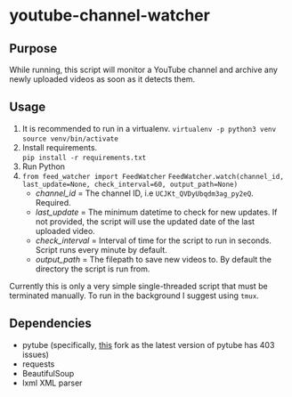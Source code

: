 # youtube-channel-watcher
## Purpose
While running, this script will monitor a YouTube channel and archive any newly uploaded videos as soon as it detects them.
## Usage
1. It is recommended to run in a virtualenv. 
  `virtualenv -p python3 venv`
  `source venv/bin/activate`  
2. Install requirements.  
  `pip install -r requirements.txt`
3. Run Python
4. `from feed_watcher import FeedWatcher`
   `FeedWatcher.watch(channel_id, last_update=None, check_interval=60, output_path=None)`
    * *channel_id* = The channel ID, i.e `UCJKt_QVDyUbqdm3ag_py2eQ`. Required.
    * *last_update* = The minimum datetime to check for new updates. If not provided, the script will use the updated date of the last uploaded video.
    * *check_interval* = Interval of time for the script to run in seconds. Script runs every minute by default.
    * *output_path* = The filepath to save new videos to. By default the directory the script is run from.
    
Currently this is only a very simple single-threaded script that must be terminated manually. To run in the background I suggest using `tmux`. 
## Dependencies
 * pytube (specifically, [this](https://github.com/bigg215/pytube) fork as the latest version of pytube has 403 issues)
 * requests
 * BeautifulSoup
 * lxml XML parser
